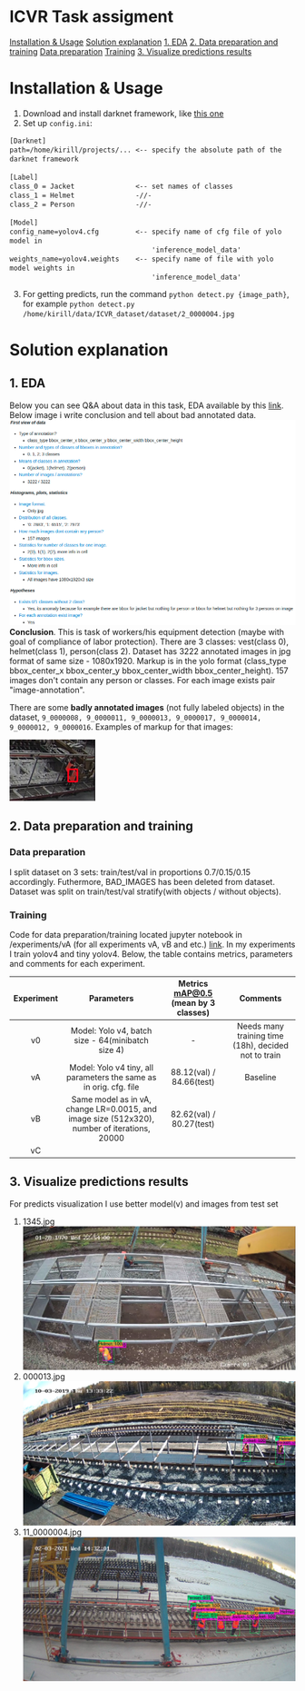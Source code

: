 # ICVR Task assigment
[Installation & Usage](https://github.com/kiru883/ICVR/blob/main/README.md#installation--usage)
[Solution explanation](https://github.com/kiru883/ICVR/blob/main/README.md#solution-explanation)
  [1. EDA](https://github.com/kiru883/ICVR/blob/main/README.md#1-eda)
  [2. Data preparation and training](https://github.com/kiru883/ICVR/blob/main/README.md#2-data-preparation-and-training)
    [Data preparation](https://github.com/kiru883/ICVR/blob/main/README.md#data-preparation)
    [Training](https://github.com/kiru883/ICVR/blob/main/README.md#training)
  [3. Visualize predictions results](https://github.com/kiru883/ICVR/blob/main/README.md#3-visualize-predictions-results)
  

# Installation & Usage
1. Download and install darknet framework, like [this one](#https://github.com/AlexeyAB/darknet)
2. Set up `config.ini`:
```
[Darknet]
path=/home/kirill/projects/... <-- specify the absolute path of the darknet framework

[Label]
class_0 = Jacket               <-- set names of classes
class_1 = Helmet               -//-
class_2 = Person               -//-

[Model]
config_name=yolov4.cfg         <-- specify name of cfg file of yolo model in 
                                   'inference_model_data'
weights_name=yolov4.weights    <-- specify name of file with yolo model weights in 
                                   'inference_model_data'
```
3. For getting predicts, run the command `python detect.py {image_path}`, for example `python detect.py /home/kirill/data/ICVR_dataset/dataset/2_0000004.jpg`

# Solution explanation
## 1. EDA
Below you can see Q&A about data in this task, EDA available by this [link](https://nbviewer.org/github/kiru883/ICVR/blob/main/notebooks/EDA.ipynb). Below image i write conclusion and tell about bad annotated data.
![](eda_qa.png)
__Conclusion__. This is task of workers/his equipment detection (maybe with goal of compliance of labor protection). There are 3 classes: vest(class 0), 
helmet(class 1), person(class 2). Dataset has 3222 annotated images in jpg format of same size - 1080x1920. Markup is in the yolo format 
(class_type bbox_center_x bbox_center_y bbox_center_width bbox_center_height). 157 images don't contain any person or classes. For each image exists pair "image-annotation".
    
There are some __badly annotated images__ (not fully labeled objects) in the dataset, `9_0000008, 9_0000011, 9_0000013, 9_0000017, 9_0000014, 9_0000012, 9_0000016`. Examples of markup for that images:
    
![](bad_markup_example.png)

## 2. Data preparation and training
### Data preparation
I split dataset on 3 sets: train/test/val in proportions 0.7/0.15/0.15 accordingly. Futhermore, BAD_IMAGES has been deleted from dataset. Dataset was split on
train/test/val stratify(with objects / without objects).

### Training
Code for data preparation/training located jupyter notebook in /experiments/vA (for all experiments vA, vB and etc.) [link](www).
In my experiments I train yolov4 and tiny yolov4. Below, the table contains metrics, parameters and comments for each experiment.

| Experiment |                                           Parameters                                          | Metrics mAP@0.5 (mean by 3 classes) |                       Comments                       |
|:----------:|:---------------------------------------------------------------------------------------------:|:-----------------------------------:|:----------------------------------------------------:|
| v0         | Model: Yolo v4, batch size - 64(minibatch size 4)                                             | -                                   | Needs many training time (18h), decided not to train |
| vA         | Model: Yolo v4 tiny, all parameters the same as in orig. cfg. file                            |       88.12(val) / 84.66(test)      |                       Baseline                       |
| vB         | Same model as in vA, change LR=0.0015, and image size (512x320), number of iterations,  20000 |       82.62(val) / 80.27(test)      |                                                      |
| vC         |                                                                                               |                                     |                                                      |              

## 3. Visualize predictions results
For predicts visualization I use better model(v) and images from test set 

1. 1345.jpg
   ![](demo/exm1.png)
2. 000013.jpg
   ![](demo/exm2.png)
3. 11_0000004.jpg
   ![](demo/exm3.png)
